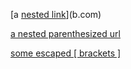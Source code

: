 [a [nested link](a.com)](b.com)

[a nested parenthesized url](a.com(()))

[some escaped [ brackets ]](example.com)